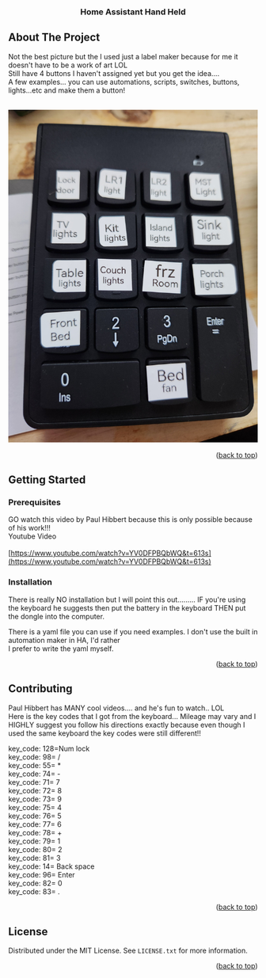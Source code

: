 <!-- Improved compatibility of back to top link: See: https://github.com/othneildrew/Best-README-Template/pull/73 -->
<a id="readme-top"></a>
<!--
*** Thanks for checking out the Best-README-Template. If you have a suggestion
*** that would make this better, please fork the repo and create a pull request
*** or simply open an issue with the tag "enhancement".
*** Don't forget to give the project a star!
*** Thanks again! Now go create something AMAZING! :D
-->



 
<!-- PROJECT LOGO -->
 

<h3 align="center">Home Assistant Hand Held</h3> 

<!-- TABLE OF CONTENTS -->
 


<!-- ABOUT THE PROJECT -->
## About The Project

Not the best picture but the I used just a label maker because for me it doesn't have to be a work of art LOL <br>
Still have 4 buttons I haven't assigned yet but you get the idea....
<br>
A few examples... you can use automations, scripts, switches, buttons, lights...etc and make them a button! 
<br><br>

![Example](/images/20240705_173513.jpg)
 

<p align="right">(<a href="#readme-top">back to top</a>)</p> 
 

<!-- GETTING STARTED -->
## Getting Started

### Prerequisites

GO watch this video by Paul Hibbert because this is only possible because of his work!!!  <br>
Youtube Video <br><br> [https://www.youtube.com/watch?v=YV0DFPBQbWQ&t=613s](https://www.youtube.com/watch?v=YV0DFPBQbWQ&t=613s)
 

### Installation

There is really NO installation but I will point this out......... IF you're using the keyboard he suggests then put the 
battery in the keyboard THEN put the dongle into the computer.

There is a yaml file you can use if you need examples.  I don't use the built in automation maker in HA, I'd rather <br>
I prefer to write the yaml myself.

<p align="right">(<a href="#readme-top">back to top</a>)</p> 


<!-- CONTRIBUTING -->
## Contributing

Paul Hibbert has MANY cool videos.... and he's fun to watch.. LOL   
Here is the key codes that I got from the keyboard... Mileage may vary and I HIGHLY suggest you
follow his directions exactly because even though I used the same keyboard the key codes were
still different!!

 
key_code: 128=Num lock <br>
key_code: 98= /  <br>
key_code: 55= *  <br>
key_code: 74= -  <br>
key_code: 71= 7  <br>
key_code: 72= 8  <br>
key_code: 73= 9  <br>
key_code: 75= 4  <br>
key_code: 76= 5  <br>
key_code: 77= 6  <br>
key_code: 78= +  <br>
key_code: 79= 1  <br>
key_code: 80= 2  <br>
key_code: 81= 3  <br>
key_code: 14= Back space  <br>
key_code: 96= Enter  <br>
key_code: 82= 0  <br>
key_code: 83= .  <br>


<p align="right">(<a href="#readme-top">back to top</a>)</p>



<!-- LICENSE -->
## License

Distributed under the MIT License. See `LICENSE.txt` for more information.

<p align="right">(<a href="#readme-top">back to top</a>)</p>


 
